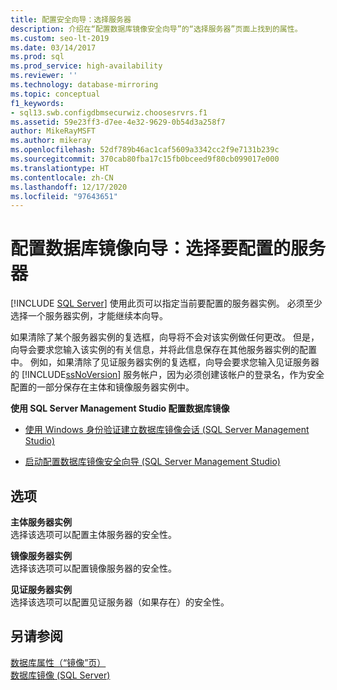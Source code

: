 ```yaml
---
title: 配置安全向导：选择服务器
description: 介绍在“配置数据库镜像安全向导”的“选择服务器”页面上找到的属性。
ms.custom: seo-lt-2019
ms.date: 03/14/2017
ms.prod: sql
ms.prod_service: high-availability
ms.reviewer: ''
ms.technology: database-mirroring
ms.topic: conceptual
f1_keywords:
- sql13.swb.configdbmsecurwiz.choosesrvrs.f1
ms.assetid: 59e23ff3-d7ee-4e32-9629-0b54d3a258f7
author: MikeRayMSFT
ms.author: mikeray
ms.openlocfilehash: 52df789b46ac1caf5609a3342cc2f9e7131b239c
ms.sourcegitcommit: 370cab80fba17c15fb0bceed9f80cb099017e000
ms.translationtype: HT
ms.contentlocale: zh-CN
ms.lasthandoff: 12/17/2020
ms.locfileid: "97643651"
---
```

# <a name="configure-database-mirroring-wizard-choose-servers-to-configure"></a>配置数据库镜像向导：选择要配置的服务器 
 [!INCLUDE [SQL Server](../../includes/applies-to-version/sqlserver.md)]
  使用此页可以指定当前要配置的服务器实例。 必须至少选择一个服务器实例，才能继续本向导。  
  
 如果清除了某个服务器实例的复选框，向导将不会对该实例做任何更改。 但是，向导会要求您输入该实例的有关信息，并将此信息保存在其他服务器实例的配置中。 例如，如果清除了见证服务器实例的复选框，向导会要求您输入见证服务器的 [!INCLUDE[ssNoVersion](../../includes/ssnoversion-md.md)] 服务帐户，因为必须创建该帐户的登录名，作为安全配置的一部分保存在主体和镜像服务器实例中。  
  
 **使用 SQL Server Management Studio 配置数据库镜像**  
  
-   [使用 Windows 身份验证建立数据库镜像会话 (SQL Server Management Studio)](../../database-engine/database-mirroring/establish-database-mirroring-session-windows-authentication.md)  
  
-   [启动配置数据库镜像安全向导 (SQL Server Management Studio)](../../database-engine/database-mirroring/start-the-configuring-database-mirroring-security-wizard.md)  
  
## <a name="options"></a>选项  
 **主体服务器实例**  
 选择该选项可以配置主体服务器的安全性。  
  
 **镜像服务器实例**  
 选择该选项可以配置镜像服务器的安全性。  
  
 **见证服务器实例**  
 选择该选项可以配置见证服务器（如果存在）的安全性。  
  
## <a name="see-also"></a>另请参阅  
 [数据库属性（“镜像”页）](../../relational-databases/databases/database-properties-mirroring-page.md)   
 [数据库镜像 (SQL Server)](../../database-engine/database-mirroring/database-mirroring-sql-server.md)  
  
  
